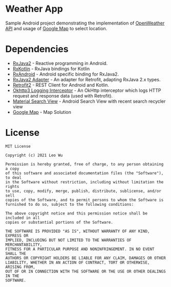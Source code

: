 # Weather App
Sample Android project demonstrating the implementation of [OpenWeather API](https://openweathermap.org/current) and usage of [Google Map](https://developers.google.com/maps/documentation/android-sdk/overview) to select location.

# Dependencies
- [RxJava2](https://github.com/ReactiveX/RxJava) - Reactive programming in Android.
- [RxKotlin](https://github.com/ReactiveX/RxKotlin) - RxJava bindings for Kotlin
- [RxAndroid](https://github.com/ReactiveX/RxAndroid) - Android specific binding for RxJava2.
- [RxJava2 Adapter](https://github.com/square/retrofit/tree/master/retrofit-adapters/rxjava2) - An adapter for Retrofit, adapting RxJava 2.x types.
- [Retrofit2](http://square.github.io/retrofit/) - REST Client for Android and Kotlin.
- [Okhttp3 Logging Interceptor](https://github.com/square/okhttp/tree/master/okhttp-logging-interceptor) - An OkHttp interceptor which logs HTTP request and response data (used with Retrofit).
- [Material Search View](https://github.com/leokwsw/Android-Material-SearchView) - Android Search View with recent search recycler view
- [Google Map](https://developers.google.com/maps/documentation/android-sdk/overview) - Map Solution

# License

    MIT License

    Copyright (c) 2021 Leo Wu

    Permission is hereby granted, free of charge, to any person obtaining a copy
    of this software and associated documentation files (the "Software"), to deal
    in the Software without restriction, including without limitation the rights
    to use, copy, modify, merge, publish, distribute, sublicense, and/or sell
    copies of the Software, and to permit persons to whom the Software is
    furnished to do so, subject to the following conditions:

    The above copyright notice and this permission notice shall be included in all
    copies or substantial portions of the Software.

    THE SOFTWARE IS PROVIDED "AS IS", WITHOUT WARRANTY OF ANY KIND, EXPRESS OR
    IMPLIED, INCLUDING BUT NOT LIMITED TO THE WARRANTIES OF MERCHANTABILITY,
    FITNESS FOR A PARTICULAR PURPOSE AND NONINFRINGEMENT. IN NO EVENT SHALL THE
    AUTHORS OR COPYRIGHT HOLDERS BE LIABLE FOR ANY CLAIM, DAMAGES OR OTHER
    LIABILITY, WHETHER IN AN ACTION OF CONTRACT, TORT OR OTHERWISE, ARISING FROM,
    OUT OF OR IN CONNECTION WITH THE SOFTWARE OR THE USE OR OTHER DEALINGS IN THE
    SOFTWARE.
